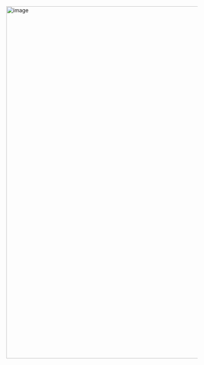 <img width="800" height="928" alt="image" src="https://github.com/user-attachments/assets/6be46448-551f-47b7-be16-eb341622b0ac" />
